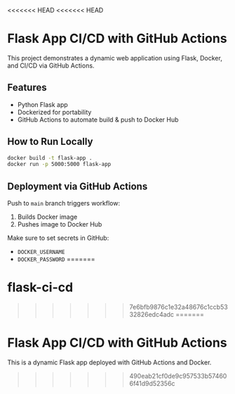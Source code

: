 <<<<<<< HEAD
<<<<<<< HEAD
# Flask App CI/CD with GitHub Actions

This project demonstrates a dynamic web application using Flask, Docker, and CI/CD via GitHub Actions.

## Features
- Python Flask app
- Dockerized for portability
- GitHub Actions to automate build & push to Docker Hub

## How to Run Locally
```bash
docker build -t flask-app .
docker run -p 5000:5000 flask-app
```

## Deployment via GitHub Actions
Push to `main` branch triggers workflow:
1. Builds Docker image
2. Pushes image to Docker Hub

Make sure to set secrets in GitHub:
- `DOCKER_USERNAME`
- `DOCKER_PASSWORD`
=======
# flask-ci-cd
>>>>>>> 7e6bfb9876c1e32a48676c1ccb5332826edc4adc
=======
# Flask App CI/CD with GitHub Actions

This is a dynamic Flask app deployed with GitHub Actions and Docker.
>>>>>>> 490eab21cf0de9c957533b574606f41d9d52356c

